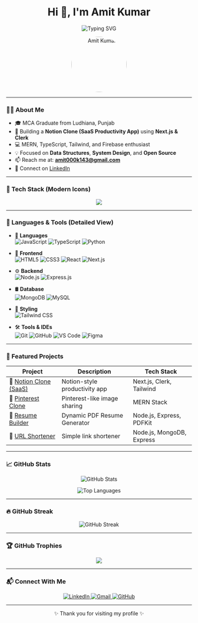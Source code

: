 <h1 align="center">Hi 👋, I'm Amit Kumar</h1>

<p align="center">
  <img src="https://readme-typing-svg.herokuapp.com?font=Fira+Code&weight=600&size=24&pause=1000&center=true&vCenter=true&multiline=true&width=600&height=100&lines=MCA+Graduate+%7C+Full-Stack+Developer;MERN+Stack+%7C+Next.js+%7C+TypeScript;Let's+Build+Something+Awesome+%F0%9F%9A%80" alt="Typing SVG" />
</p>

<p align="center">
  <img src="https://avatars.githubusercontent.com/u/86002775?s=400&u=ebd4097bd1d20bb50a9f0a8ca14eb8dd17fb5831&v=4" alt="Amit Kumar" width="150" style="border-radius: 50%">
</p>

---

### 👨‍💻 About Me

- 🎓 MCA Graduate from Ludhiana, Punjab
- 🚀 Building a **Notion Clone (SaaS Productivity App)** using **Next.js & Clerk**
- 💻 MERN, TypeScript, Tailwind, and Firebase enthusiast
- 💡 Focused on **Data Structures**, **System Design**, and **Open Source**
- 📫 Reach me at: **amit000k143@gmail.com**
- 🔗 Connect on [LinkedIn](https://www.linkedin.com/in/amit-kumar-04aa56183/)

---

### 🧰 Tech Stack (Modern Icons)

<p align="center">
  <img src="https://skillicons.dev/icons?i=html,css,js,ts,react,nextjs,nodejs,express,mongodb,mysql,tailwind,git,github,vscode,figma,python" />
</p>

---

### 🚀 Languages & Tools (Detailed View)

- 🧠 **Languages**  
  ![JavaScript](https://img.shields.io/badge/-JavaScript-F7DF1E?logo=javascript&logoColor=black)
  ![TypeScript](https://img.shields.io/badge/-TypeScript-3178C6?logo=typescript&logoColor=white)
  ![Python](https://img.shields.io/badge/-Python-3776AB?logo=python&logoColor=white)

- 🧱 **Frontend**  
  ![HTML5](https://img.shields.io/badge/-HTML5-E34F26?logo=html5&logoColor=white)
  ![CSS3](https://img.shields.io/badge/-CSS3-1572B6?logo=css3&logoColor=white)
  ![React](https://img.shields.io/badge/-React-61DAFB?logo=react&logoColor=black)
  ![Next.js](https://img.shields.io/badge/-Next.js-000?logo=next.js)

- ⚙️ **Backend**  
  ![Node.js](https://img.shields.io/badge/-Node.js-339933?logo=node.js&logoColor=white)
  ![Express.js](https://img.shields.io/badge/-Express.js-000?logo=express&logoColor=white)

- 🛢️ **Database**  
  ![MongoDB](https://img.shields.io/badge/-MongoDB-47A248?logo=mongodb&logoColor=white)
  ![MySQL](https://img.shields.io/badge/-MySQL-00758F?logo=mysql&logoColor=white)

- 🎨 **Styling**  
  ![Tailwind CSS](https://img.shields.io/badge/-TailwindCSS-38B2AC?logo=tailwind-css&logoColor=white)

- 🛠️ **Tools & IDEs**  
  ![Git](https://img.shields.io/badge/-Git-F05032?logo=git&logoColor=white)
  ![GitHub](https://img.shields.io/badge/-GitHub-181717?logo=github&logoColor=white)
  ![VS Code](https://img.shields.io/badge/-VS%20Code-007ACC?logo=visual-studio-code&logoColor=white)
  ![Figma](https://img.shields.io/badge/-Figma-F24E1E?logo=figma&logoColor=white)

---

### 📌 Featured Projects

| Project | Description | Tech Stack |
|--------|-------------|------------|
| 🔗 [Notion Clone (SaaS)](https://github.com/AmitKumar-24/notion-clone) | Notion-style productivity app | Next.js, Clerk, Tailwind |
| 🔗 [Pinterest Clone](https://github.com/AmitKumar-24/pinterest-clone) | Pinterest-like image sharing | MERN Stack |
| 🔗 [Resume Builder](https://github.com/AmitKumar-24/resume-builder) | Dynamic PDF Resume Generator | Node.js, Express, PDFKit |
| 🔗 [URL Shortener](https://github.com/AmitKumar-24/url-shortener) | Simple link shortener | Node.js, MongoDB, Express |

---

### 📈 GitHub Stats

<p align="center">
  <img src="https://github-readme-stats.vercel.app/api?username=AmitKumar-24&show_icons=true&theme=radical" alt="GitHub Stats" />
</p>

<p align="center">
  <img src="https://github-readme-stats.vercel.app/api/top-langs/?username=AmitKumar-24&layout=compact&theme=radical" alt="Top Languages" />
</p>

---

### 🔥 GitHub Streak

<p align="center">
  <img src="https://github-readme-streak-stats.herokuapp.com/?user=AmitKumar-24&theme=tokyonight" alt="GitHub Streak" />
</p>

---

### 🏆 GitHub Trophies

<p align="center">
  <img src="https://github-profile-trophy.vercel.app/?username=AmitKumar-24&theme=algolia&no-bg=true&no-frame=true&margin-w=10" />
</p>

---

### 📬 Connect With Me

<p align="center">
  <a href="https://www.linkedin.com/in/amit-kumar-04aa56183/">
    <img alt="LinkedIn" src="https://img.shields.io/badge/LinkedIn-0077B5?style=for-the-badge&logo=linkedin&logoColor=white" />
  </a>
  <a href="mailto:amit000k143@gmail.com">
    <img alt="Gmail" src="https://img.shields.io/badge/Gmail-D14836?style=for-the-badge&logo=gmail&logoColor=white" />
  </a>
  <a href="https://github.com/AmitKumar-24">
    <img alt="GitHub" src="https://img.shields.io/badge/GitHub-000?style=for-the-badge&logo=github&logoColor=white" />
  </a>
</p>

---

<p align="center">✨ Thank you for visiting my profile ✨</p>

